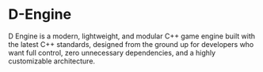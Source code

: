 # D-Engine
D Engine is a modern, lightweight, and modular C++ game engine built with the latest C++ standards, designed from the ground up for developers who want full control, zero unnecessary dependencies, and a highly customizable architecture.
